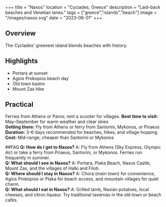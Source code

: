 +++
title = "Naxos"
location = "Cyclades, Greece"
description = "Laid-back beaches and Venetian lanes."
tags = ["greece","islands","beach"]
image = "/images/naxos.svg"
date = "2023-06-01"
+++

## Overview
The Cyclades' greenest island blends beaches with history.

## Highlights
- Portara at sunset
- Agios Prokopios beach day
- Old town kastro
- Mount Zas hike

## Practical
Ferries from Athens or Paros; rent a scooter for villages.
**Best time to visit:** May–September for warm weather and clear skies  
**Getting there:** Fly from Athens or ferry from Santorini, Mykonos, or Piraeus  
**Duration:** 3–6 days recommended for beaches, hikes, and village hopping  
**Cost:** Mid-range; cheaper than Santorini or Mykonos

##FAQ
**Q: How do I get to Naxos?** A: Fly from Athens (Sky Express, Olympic Air) or take a ferry from Piraeus, Santorini, or Mykonos. Ferries run frequently in summer.  
**Q: What should I see in Naxos?** A: Portara, Plaka Beach, Naxos Castle, Mount Zas, and the villages of Halki and Filoti.  
**Q: Where should I stay in Naxos?** A: Chora (main town) for convenience, Agios Prokopios or Plaka for beach access, and mountain villages for quiet charm.  
**Q: What should I eat in Naxos?** A: Grilled lamb, Naxian potatoes, local cheeses, and citron liqueur. Try traditional tavernas in the old town or beach cafés.